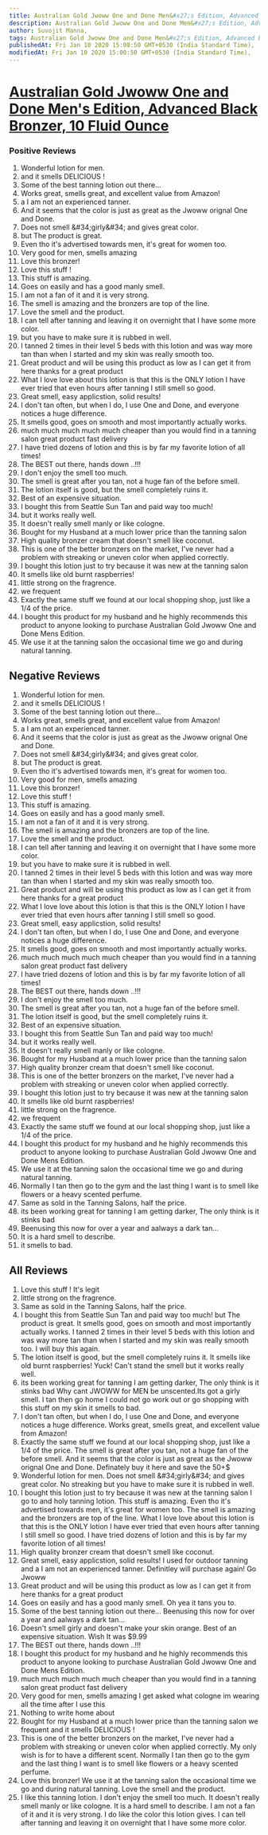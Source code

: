 ```yaml
---
title: Australian Gold Jwoww One and Done Men&#x27;s Edition, Advanced Black  Bronzer, 10 Fluid Ounce,
description: Australian Gold Jwoww One and Done Men&#x27;s Edition, Advanced Black  Bronzer, 10 Fluid Ounce,
author: Suvojit Manna,
tags: Australian Gold Jwoww One and Done Men&#x27;s Edition, Advanced Black  Bronzer, 10 Fluid Ounce,
publishedAt: Fri Jan 10 2020 15:00:50 GMT+0530 (India Standard Time),
modifiedAt: Fri Jan 10 2020 15:00:50 GMT+0530 (India Standard Time),
---
```


# [Australian Gold Jwoww One and Done Men&#x27;s Edition, Advanced Black  Bronzer, 10 Fluid Ounce](https://products.checkmycream.com/products/Australian-Gold-Jwoww-One-and-Done-Men&#x27;s-Edition-Advanced-Black-Bronzer-10-Fluid-Ounce.html)

### Positive Reviews

<ol>
      <li>Wonderful lotion for men.</li>
      <li>and it smells DELICIOUS !</li>
      <li>Some of the best tanning lotion out there...</li>
      <li>Works great, smells great, and excellent value from Amazon!</li>
      <li>a I am not an experienced tanner.</li>
      <li>And it seems that the color is just as great as the Jwoww orignal One and Done.</li>
      <li>Does not smell &amp;#34;girly&amp;#34; and gives great color.</li>
      <li>but The product is great.</li>
      <li>Even tho it&#x27;s advertised towards men, it&#x27;s great for women too.</li>
      <li>Very good for men, smells amazing</li>
      <li>Love this bronzer!</li>
      <li>Love this stuff !</li>
      <li>This stuff is amazing.</li>
      <li>Goes on easily and has a good manly smell.</li>
      <li>I am not a fan of it and it is very strong.</li>
      <li>The smell is amazing and the bronzers are top of the line.</li>
      <li>Love the smell and the product.</li>
      <li>I can tell after tanning and leaving it on overnight that I have some more color.</li>
      <li>but you have to make sure it is rubbed in well.</li>
      <li>I tanned 2 times in their level 5 beds with this lotion and was way more tan than when I started and my skin was really smooth too.</li>
      <li>Great product and will be using this product as low as I can get it from here thanks for a great product</li>
      <li>What I love love about this lotion is that this is the ONLY lotion I have ever tried that even hours after tanning I still smell so good.</li>
      <li>Great smell, easy applicstion, solid results!</li>
      <li>I don&#x27;t tan often, but when I do, I use One and Done, and everyone notices a huge difference.</li>
      <li>It smells good, goes on smooth and most importantly actually works.</li>
      <li>much much much much much cheaper than you would find in a tanning salon great product fast delivery</li>
      <li>I have tried dozens of lotion and this is by far my favorite lotion of all times!</li>
      <li>The BEST out there, hands down ..!!!</li>
      <li>I don&#x27;t enjoy the smell too much.</li>
      <li>The smell is great after you tan, not a huge fan of the before smell.</li>
      <li>The lotion itself is good, but the smell completely ruins it.</li>
      <li>Best of an expensive situation.</li>
      <li>I bought this from Seattle Sun Tan and paid way too much!</li>
      <li>but it works really well.</li>
      <li>It doesn&#x27;t really smell manly or like cologne.</li>
      <li>Bought for my Husband at a much lower price than the tanning salon</li>
      <li>High quality bronzer cream that doesn&#x27;t smell like coconut.</li>
      <li>This is one of the better bronzers on the market, I&#x27;ve never had a problem with streaking or uneven color when applied correctly.  </li>
      <li>I bought this lotion just to try because it was new at the tanning salon</li>
      <li>It smells like old burnt raspberries!</li>
      <li>little strong on the fragrence.</li>
      <li>we frequent</li>
      <li>Exactly the same stuff we found at our local shopping shop, just like a 1/4 of the price.</li>
      <li>I bought this product for my husband and he highly recommends this product to anyone looking to purchase Australian Gold Jwoww One and Done Mens Edition.</li>
      <li>We use it at the tanning salon the occasional time we go and during natural tanning.</li>
</ol>


<h2>Negative Reviews</h2>
<ol>
<li> Wonderful lotion for men.</li>
<li> and it smells DELICIOUS !</li>
<li> Some of the best tanning lotion out there...</li>
<li> Works great, smells great, and excellent value from Amazon!</li>
<li> a I am not an experienced tanner.</li>
<li> And it seems that the color is just as great as the Jwoww orignal One and Done.</li>
<li> Does not smell &amp;#34;girly&amp;#34; and gives great color.</li>
<li> but The product is great.</li>
<li> Even tho it&#x27;s advertised towards men, it&#x27;s great for women too.</li>
<li> Very good for men, smells amazing</li>
<li> Love this bronzer!</li>
<li> Love this stuff !</li>
<li> This stuff is amazing.</li>
<li> Goes on easily and has a good manly smell.</li>
<li> I am not a fan of it and it is very strong.</li>
<li> The smell is amazing and the bronzers are top of the line.</li>
<li> Love the smell and the product.</li>
<li> I can tell after tanning and leaving it on overnight that I have some more color.</li>
<li> but you have to make sure it is rubbed in well.</li>
<li> I tanned 2 times in their level 5 beds with this lotion and was way more tan than when I started and my skin was really smooth too.</li>
<li> Great product and will be using this product as low as I can get it from here thanks for a great product</li>
<li> What I love love about this lotion is that this is the ONLY lotion I have ever tried that even hours after tanning I still smell so good.</li>
<li> Great smell, easy applicstion, solid results!</li>
<li> I don&#x27;t tan often, but when I do, I use One and Done, and everyone notices a huge difference.</li>
<li> It smells good, goes on smooth and most importantly actually works.</li>
<li> much much much much much cheaper than you would find in a tanning salon great product fast delivery</li>
<li> I have tried dozens of lotion and this is by far my favorite lotion of all times!</li>
<li> The BEST out there, hands down ..!!!</li>
<li> I don&#x27;t enjoy the smell too much.</li>
<li> The smell is great after you tan, not a huge fan of the before smell.</li>
<li> The lotion itself is good, but the smell completely ruins it.</li>
<li> Best of an expensive situation.</li>
<li> I bought this from Seattle Sun Tan and paid way too much!</li>
<li> but it works really well.</li>
<li> It doesn&#x27;t really smell manly or like cologne.</li>
<li> Bought for my Husband at a much lower price than the tanning salon</li>
<li> High quality bronzer cream that doesn&#x27;t smell like coconut.</li>
<li> This is one of the better bronzers on the market, I&#x27;ve never had a problem with streaking or uneven color when applied correctly.  </li>
<li> I bought this lotion just to try because it was new at the tanning salon</li>
<li> It smells like old burnt raspberries!</li>
<li> little strong on the fragrence.</li>
<li> we frequent</li>
<li> Exactly the same stuff we found at our local shopping shop, just like a 1/4 of the price.</li>
<li> I bought this product for my husband and he highly recommends this product to anyone looking to purchase Australian Gold Jwoww One and Done Mens Edition.</li>
<li> We use it at the tanning salon the occasional time we go and during natural tanning.</li>
<li> Normally I tan then go to the gym and the last thing I want is to smell like flowers or a heavy scented perfume.</li>
<li> Same as sold in the Tanning Salons, half the price.</li>
<li> its been working great for tanning I am getting darker, The only think is it stinks bad</li>
<li> Beenusing this now for over a year and aalways a dark tan...</li>
<li> It is a hard smell to describe.</li>
<li> it smells to bad.</li>
</ol>

<h2>All Reviews</h2>

<ol>
    <li> Love this stuff ! It&#x27;s legit</li>
    <li> little strong on the fragrence.</li>
    <li> Same as sold in the Tanning Salons, half the price.</li>
    <li> I bought this from Seattle Sun Tan and paid way too much! but The product is great. It smells good, goes on smooth and most importantly actually works. I tanned 2 times in their level 5 beds with this lotion and was way more tan than when I started and my skin was really smooth too. I will buy this again.</li>
    <li> The lotion itself is good, but the smell completely ruins it. It smells like old burnt raspberries! Yuck! Can&#x27;t stand the smell but it works really well.</li>
    <li> its been working great for tanning I am getting darker, The only think is it stinks bad Why cant JWOWW for MEN be unscented.Its got a girly smell. I tan then go home I could not go work out or go shopping with this stuff on my skin it smells to bad.</li>
    <li> I don&#x27;t tan often, but when I do, I use One and Done, and everyone notices a huge difference. Works great, smells great, and excellent value from Amazon!</li>
    <li> Exactly the same stuff we found at our local shopping shop, just like a 1/4 of the price. The smell is great after you tan, not a huge fan of the before smell. And it seems that the color is just as great as the Jwoww orignal One and Done. Definately buy it here and save the 50+$</li>
    <li> Wonderful lotion for men. Does not smell &amp;#34;girly&amp;#34; and gives great color. No streaking but you have to make sure it is rubbed in well.</li>
    <li> I bought this lotion just to try because it was new at the tanning salon I go to and holy tanning lotion. This stuff is amazing. Even tho it&#x27;s advertised towards men, it&#x27;s great for women too. The smell is amazing and the bronzers are top of the line. What I love love about this lotion is that this is the ONLY lotion I have ever tried that even hours after tanning I still smell so good. I have tried dozens of lotion and this is by far my favorite lotion of all times!</li>
    <li> High quality bronzer cream that doesn&#x27;t smell like coconut.</li>
    <li> Great smell, easy applicstion, solid results! I used for outdoor tanning and a I am not an experienced tanner. Definitley will purchase again! Go Jwoww</li>
    <li> Great product and will be using this product as low as I can get it from here thanks for a great product</li>
    <li> Goes on easily and has a good manly smell. Oh yea it tans you to.</li>
    <li> Some of the best tanning lotion out there... Beenusing this now for over a year and aalways a dark tan...</li>
    <li> Doesn&#x27;t smell girly and doesn&#x27;t make your skin orange. Best of an expensive situation. Wish It was $9.99</li>
    <li> The BEST out there, hands down ..!!!</li>
    <li> I bought this product for my husband and he highly recommends this product to anyone looking to purchase Australian Gold Jwoww One and Done Mens Edition.</li>
    <li> much much much much much cheaper than you would find in a tanning salon great product fast delivery</li>
    <li> Very good for men, smells amazing I get asked what cologne im wearing all the time after I use this</li>
    <li> Nothing to write home about</li>
    <li> Bought for my Husband at a much lower price than the tanning salon we frequent and it smells DELICIOUS !</li>
    <li> This is one of the better bronzers on the market, I&#x27;ve never had a problem with streaking or uneven color when applied correctly.  My only wish is for to have a different scent.  Normally I tan then go to the gym and the last thing I want is to smell like flowers or a heavy scented perfume.</li>
    <li> Love this bronzer! We use it at the tanning salon the occasional time we go and during natural tanning. Love the smell and the product.</li>
    <li> I like this tanning lotion. I don&#x27;t enjoy the smell too much. It doesn&#x27;t really smell manly or like cologne. It is a hard smell to describe. I am not a fan of it and it is very strong. I do like the color this lotion gives. I can tell after tanning and leaving it on overnight that I have some more color.</li>
</ol>




